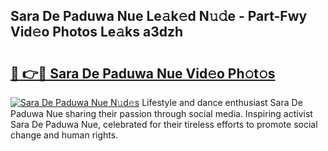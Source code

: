 ## Sara De Paduwa Nue Le𝚊k𝚎d N𝚞𝚍e - Part-Fwy Vid𝚎o Photos Le𝚊ks a3dzh

# <h2><a href="http://fb0vhyf.evod.top/?m=Sara+De+Paduwa+Nue">🔗 👉🔴 Sara De Paduwa Nue Vid𝚎o Ph𝚘t𝚘s</a></h2>

[![Sara De Paduwa Nue N𝚞d𝚎s](https://i.imgur.com/8V9OHl7.gif)](http://fb0vhyf.evod.top/?m=Sara+De+Paduwa+Nue)
Lifestyle and dance enthusiast Sara De Paduwa Nue sharing their passion through social media. Inspiring activist Sara De Paduwa Nue, celebrated for their tireless efforts to promote social change and human rights. 
